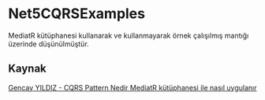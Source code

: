 # Net5CQRSExamples

MediatR kütüphanesi kullanarak ve kullanmayarak örnek çalışılmış mantığı üzerinde düşünülmüştür.

## Kaynak
[Gencay YILDIZ - CQRS Pattern Nedir MediatR kütüphanesi ile nasıl uygulanır](https://www.gencayyildiz.com/blog/cqrs-pattern-nedir-mediatr-kutuphanesi-ile-nasil-uygulanir/)
